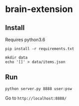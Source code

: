 # brain-extension

## Install
Requires python3.6

```shell
pip install -r requirements.txt

mkdir data
echo '[]' > data/items.json
```

## Run
```shell
python server.py 8888 user:psw
```

Go to `http://localhost:8888/`
